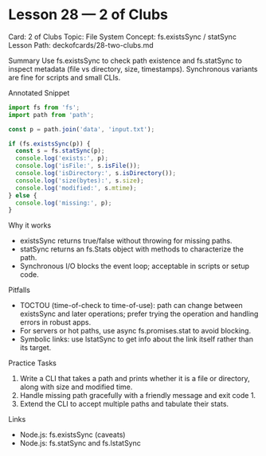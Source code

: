 # Lesson 28 — 2 of Clubs
Card: 2 of Clubs
Topic: File System
Concept: fs.existsSync / statSync
Lesson Path: deckofcards/28-two-clubs.md

Summary
Use fs.existsSync to check path existence and fs.statSync to inspect metadata (file vs directory, size, timestamps). Synchronous variants are fine for scripts and small CLIs.

Annotated Snippet
```js
import fs from 'fs';
import path from 'path';

const p = path.join('data', 'input.txt');

if (fs.existsSync(p)) {
  const s = fs.statSync(p);
  console.log('exists:', p);
  console.log('isFile:', s.isFile());
  console.log('isDirectory:', s.isDirectory());
  console.log('size(bytes):', s.size);
  console.log('modified:', s.mtime);
} else {
  console.log('missing:', p);
}
```

Why it works
- existsSync returns true/false without throwing for missing paths.
- statSync returns an fs.Stats object with methods to characterize the path.
- Synchronous I/O blocks the event loop; acceptable in scripts or setup code.

Pitfalls
- TOCTOU (time-of-check to time-of-use): path can change between existsSync and later operations; prefer trying the operation and handling errors in robust apps.
- For servers or hot paths, use async fs.promises.stat to avoid blocking.
- Symbolic links: use lstatSync to get info about the link itself rather than its target.

Practice Tasks
1) Write a CLI that takes a path and prints whether it is a file or directory, along with size and modified time.
2) Handle missing path gracefully with a friendly message and exit code 1.
3) Extend the CLI to accept multiple paths and tabulate their stats.

Links
- Node.js: fs.existsSync (caveats)
- Node.js: fs.statSync and fs.lstatSync